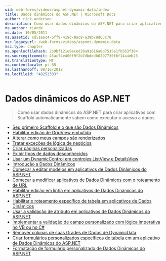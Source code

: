 ```yaml
---
uid: web-forms/videos/aspnet-dynamic-data/index
title: Dados dinâmicos do ASP.NET | Microsoft Docs
author: rick-anderson
description: Como usar dados dinâmicos do ASP.NET para criar aplicativos com Scaffold automaticamente sabem como executar o acesso a dados.
ms.author: riande
ms.date: 10/05/2011
ms.assetid: cd51e6c4-6ff9-419d-8ac8-a39b79d63c78
msc.legacyurl: /web-forms/videos/aspnet-dynamic-data
msc.type: chapter
ms.openlocfilehash: 2b9bf121e9eced28a91616a8d7515e1fb563f304
ms.sourcegitcommit: 45ac74e400f9f2b7dbded66297730f6f14a4eb25
ms.translationtype: MT
ms.contentlocale: pt-BR
ms.lasthandoff: 08/16/2018
ms.locfileid: "48252303"
---
```

<a name="aspnet-dynamic-data"></a>Dados dinâmicos do ASP.NET
====================
> Como usar dados dinâmicos do ASP.NET para criar aplicativos com Scaffold automaticamente sabem como executar o acesso a dados.


- [Seu primeiro Scaffold e o que são Dados Dinâmicos](your-first-scaffold-and-what-is-dynamic-data.md)
- [Habilitar edição de GridView embutido](how-do-i-enable-inline-gridview-editing.md)
- [Alterar como meus campos são renderizados](how-do-i-change-how-my-fields-render.md)
- [Tratar exceções de lógica de negócios](how-do-i-handle-business-logic-exceptions.md)
- [Criar páginas personalizadas](how-do-i-make-custom-pages.md)
- [Exibir tipos de dados desconhecidos](how-do-i-display-unknown-datatypes.md)
- [Usar um DynamicControl em controles ListView e DetailsView](how-do-i-use-a-dynamiccontrol-in-listview-and-detailsview-controls.md)
- [Introdução a Dados Dinâmicos](getting-started-with-dynamic-data.md)
- [Começar a editar modelos em aplicativos de Dados Dinâmicos do ASP.NET](begin-editing-the-templates-in-aspnet-dynamic-data-applications.md)
- [Começar a modificar aplicativos de Dados Dinâmicos com o roteamento de URL](begin-modifying-dynamic-data-applications-with-url-routing.md)
- [Habilitar edição em linha em aplicativos de Dados Dinâmicos do ASP.NET](enable-in-line-editing-in-aspnet-dynamic-data-applications.md)
- [Habilitar o roteamento específico de tabela em aplicativos de Dados Dinâmicos](how-to-enable-table-specific-routing-in-dynamic-data-applications.md)
- [Usar a validação de atributo em aplicativos de Dados Dinâmicos do ASP.NET](how-to-use-attribute-validation-in-aspnet-dynamic-data-applications.md)
- [Implementar a validação de campo personalizado com lógica imperativa no VB ou no C#](how-to-implement-custom-field-validation-with-imperative-logic-in-vb-or-c.md)
- [Remover colunas de suas Grades de Dados de DynamicData](how-to-remove-columns-from-your-dynamicdata-data-grids.md)
- [Criar formulários personalizados específicos de tabela em um aplicativo de Dados Dinâmicos do ASP.NET](how-to-create-table-specific-custom-forms-in-an-aspnet-dynamic-data-application.md)
- [Formatação de formulário personalizado de Dados Dinâmicos do ASP.NET](aspnet-dynamic-data-custom-form-formatting.md)
